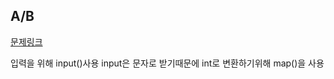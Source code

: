 ## A/B
[문제링크](https://www.acmicpc.net/problem/1008)

입력을 위해 input()사용
input은 문자로 받기때문에 int로 변환하기위해 map()을 사용